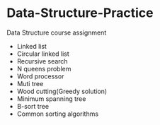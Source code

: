 # Data-Structure-Practice
Data Structure course assignment
- Linked list
- Circular linked list
- Recursive search
- N queens problem
- Word processor
- Muti tree
- Wood cutting(Greedy solution)
- Minimum spanning tree
- B-sort tree
- Common sorting algorithms
